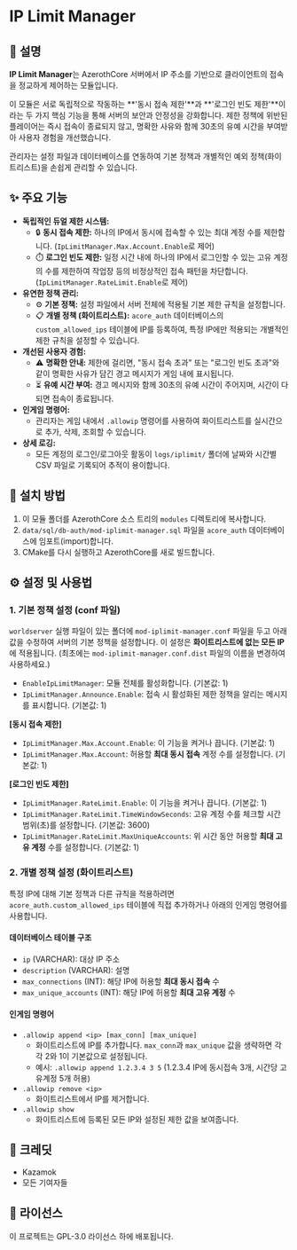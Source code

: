 # IP Limit Manager

## 📝 설명
**IP Limit Manager**는 AzerothCore 서버에서 IP 주소를 기반으로 클라이언트의 접속을 정교하게 제어하는 모듈입니다.

이 모듈은 서로 독립적으로 작동하는 **'동시 접속 제한'**과 **'로그인 빈도 제한'**이라는 두 가지 핵심 기능을 통해 서버의 보안과 안정성을 강화합니다. 제한 정책에 위반된 플레이어는 즉시 접속이 종료되지 않고, 명확한 사유와 함께 30초의 유예 시간을 부여받아 사용자 경험을 개선했습니다.

관리자는 설정 파일과 데이터베이스를 연동하여 기본 정책과 개별적인 예외 정책(화이트리스트)을 손쉽게 관리할 수 있습니다.

## ✨ 주요 기능
- **독립적인 듀얼 제한 시스템:**
  - 🔒 **동시 접속 제한:** 하나의 IP에서 동시에 접속할 수 있는 최대 계정 수를 제한합니다. (`IpLimitManager.Max.Account.Enable`로 제어)
  - ⏱️ **로그인 빈도 제한:** 일정 시간 내에 하나의 IP에서 로그인할 수 있는 고유 계정의 수를 제한하여 작업장 등의 비정상적인 접속 패턴을 차단합니다. (`IpLimitManager.RateLimit.Enable`로 제어)
- **유연한 정책 관리:**
  - ⚙️ **기본 정책:** 설정 파일에서 서버 전체에 적용될 기본 제한 규칙을 설정합니다.
  - 📋 **개별 정책 (화이트리스트):** `acore_auth` 데이터베이스의 `custom_allowed_ips` 테이블에 IP를 등록하여, 특정 IP에만 적용되는 개별적인 제한 규칙을 설정할 수 있습니다.
- **개선된 사용자 경험:**
  - ⚠️ **명확한 안내:** 제한에 걸리면, "동시 접속 초과" 또는 "로그인 빈도 초과"와 같이 명확한 사유가 담긴 경고 메시지가 게임 내에 표시됩니다.
  - ⏳ **유예 시간 부여:** 경고 메시지와 함께 30초의 유예 시간이 주어지며, 시간이 다 되면 접속이 종료됩니다.
- **인게임 명령어:**
  - 관리자는 게임 내에서 `.allowip` 명령어를 사용하여 화이트리스트를 실시간으로 추가, 삭제, 조회할 수 있습니다.
- **상세 로깅:**
  - 모든 계정의 로그인/로그아웃 활동이 `logs/iplimit/` 폴더에 날짜와 시간별 CSV 파일로 기록되어 추적이 용이합니다.

## 🚀 설치 방법
1.  이 모듈 폴더를 AzerothCore 소스 트리의 `modules` 디렉토리에 복사합니다.
2.  `data/sql/db-auth/mod-iplimit-manager.sql` 파일을 `acore_auth` 데이터베이스에 임포트(import)합니다.
3.  CMake를 다시 실행하고 AzerothCore를 새로 빌드합니다.

## ⚙️ 설정 및 사용법

### 1. 기본 정책 설정 (conf 파일)
`worldserver` 실행 파일이 있는 폴더에 `mod-iplimit-manager.conf` 파일을 두고 아래 값을 수정하여 서버의 기본 정책을 설정합니다. 이 설정은 **화이트리스트에 없는 모든 IP**에 적용됩니다. (최초에는 `mod-iplimit-manager.conf.dist` 파일의 이름을 변경하여 사용하세요.)

- `EnableIpLimitManager`: 모듈 전체를 활성화합니다. (기본값: 1)
- `IpLimitManager.Announce.Enable`: 접속 시 활성화된 제한 정책을 알리는 메시지를 표시합니다. (기본값: 1)

**[동시 접속 제한]**
- `IpLimitManager.Max.Account.Enable`: 이 기능을 켜거나 끕니다. (기본값: 1)
- `IpLimitManager.Max.Account`: 허용할 **최대 동시 접속** 계정 수를 설정합니다. (기본값: 1)

**[로그인 빈도 제한]**
- `IpLimitManager.RateLimit.Enable`: 이 기능을 켜거나 끕니다. (기본값: 1)
- `IpLimitManager.RateLimit.TimeWindowSeconds`: 고유 계정 수를 체크할 시간 범위(초)를 설정합니다. (기본값: 3600)
- `IpLimitManager.RateLimit.MaxUniqueAccounts`: 위 시간 동안 허용할 **최대 고유 계정** 수를 설정합니다. (기본값: 1)

### 2. 개별 정책 설정 (화이트리스트)
특정 IP에 대해 기본 정책과 다른 규칙을 적용하려면 `acore_auth.custom_allowed_ips` 테이블에 직접 추가하거나 아래의 인게임 명령어를 사용합니다.

#### 데이터베이스 테이블 구조
- `ip` (VARCHAR): 대상 IP 주소
- `description` (VARCHAR): 설명
- `max_connections` (INT): 해당 IP에 허용할 **최대 동시 접속** 수
- `max_unique_accounts` (INT): 해당 IP에 허용할 **최대 고유 계정** 수

#### 인게임 명령어
- `.allowip append <ip> [max_conn] [max_unique]`
  - 화이트리스트에 IP를 추가합니다. `max_conn`과 `max_unique` 값을 생략하면 각각 2와 1이 기본값으로 설정됩니다.
  - 예시: `.allowip append 1.2.3.4 3 5` (1.2.3.4 IP에 동시접속 3개, 시간당 고유계정 5개 허용)
- `.allowip remove <ip>`
  - 화이트리스트에서 IP를 제거합니다.
- `.allowip show`
  - 화이트리스트에 등록된 모든 IP와 설정된 제한 값을 보여줍니다.

## 👥 크레딧
- Kazamok
- 모든 기여자들

## 📄 라이선스
이 프로젝트는 GPL-3.0 라이선스 하에 배포됩니다.
